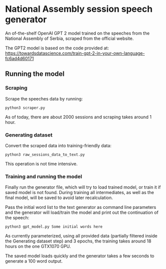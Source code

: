 # National Assembly session speech generator

An of-the-shelf OpenAI GPT 2 model trained on the speeches from the National Assembly of Serbia, scraped from the official website.

The GPT2 model is based on the code provided at: https://towardsdatascience.com/train-gpt-2-in-your-own-language-fc6ad4d60171

## Running the model

### Scraping
Scrape the speeches data by running:

``` console
python3 scraper.py
```

As of today, there are about 2000 sessions and scraping takes around 1 hour.

### Generating dataset

Convert the scraped data into training-friendly data:

``` console
python3 raw_sessions_data_to_text.py
```

This operation is not time intensive.

### Training and running the model

Finally run the generator file, which will try to load trained model, or train it if saved model is not found. During training all intermediates, as well as the final model, will be saved to avoid later recalculation.

Pass the initial word list to the text generator as command line parameters and the generator will load/train the model and print out the continuation of the speech:

``` console
python3 gpt_model.py Some initial words here
```

As currently parameterized, using all provided data (partially filtered inside the Generating dataset step) and 3 epochs, the training takes around 18 hours on the one GTX1070 GPU.

The saved model loads quickly and the generator takes a few seconds to generate a 100 word output.
